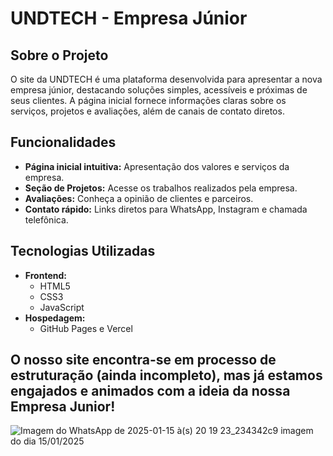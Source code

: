 # UNDTECH - Empresa Júnior 


## Sobre o Projeto

O site da UNDTECH é uma plataforma desenvolvida para apresentar a nova empresa júnior, destacando soluções simples, acessíveis e próximas de seus clientes. A página inicial fornece informações claras sobre os serviços, projetos e avaliações, além de canais de contato diretos.

## Funcionalidades

- **Página inicial intuitiva:** Apresentação dos valores e serviços da empresa.
- **Seção de Projetos:** Acesse os trabalhos realizados pela empresa.
- **Avaliações:** Conheça a opinião de clientes e parceiros.
- **Contato rápido:** Links diretos para WhatsApp, Instagram e chamada telefônica.

## Tecnologias Utilizadas

- **Frontend:**
  - HTML5
  - CSS3
  - JavaScript
- **Hospedagem:**
  - GitHub Pages e Vercel

## O nosso site encontra-se em processo de estruturação (ainda incompleto), mas já estamos engajados e animados com a ideia da nossa Empresa Junior!

![Imagem do WhatsApp de 2025-01-15 à(s) 20 19 23_234342c9](https://github.com/user-attachments/assets/df4d88e7-bde1-4882-941e-21f23fd4b04c)
imagem do dia 15/01/2025
